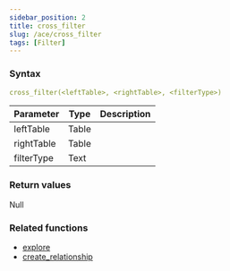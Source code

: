 ```yaml
---
sidebar_position: 2   
title: cross_filter
slug: /ace/cross_filter
tags: [Filter]
---
```


### Syntax

 ```yaml
cross_filter(<leftTable>, <rightTable>, <filterType>)
```
    
| Parameter   | Type | Description |
| ----------- | ---- | ----------- |     
| leftTable | Table |  |
| rightTable | Table |  |
| filterType | Text |  |

### Return values
Null


### Related functions      
* [explore](/ace/explore)
* [create_relationship](/ace/create_relationship)
